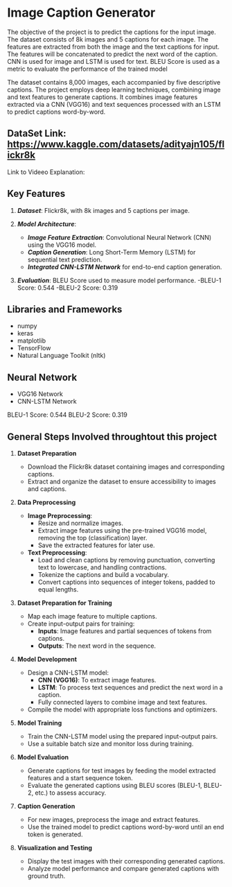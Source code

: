 # Image Caption Generator
The objective of the project is to predict the captions for the input image. The dataset consists of 8k images and 5 captions for each image. The features are extracted from both the image and the text captions for input. The features will be concatenated to predict the next word of the caption. CNN is used for image and LSTM is used for text. BLEU Score is used as a metric to evaluate the performance of the trained model

The dataset contains 8,000 images, each accompanied by five descriptive captions. The project employs deep learning techniques, combining image and text features to generate captions. It combines image features extracted via a CNN (VGG16) and text sequences processed with an LSTM to predict captions word-by-word.

## DataSet Link: https://www.kaggle.com/datasets/adityajn105/flickr8k
Link to Videeo Explanation:

## Key Features
1. ***Dataset***: Flickr8k, with 8k images and 5 captions per image.

2. ***Model Architecture***:
      - ***Image Feature Extraction***: Convolutional Neural Network (CNN) using the VGG16 model.
      - ***Caption Generation***: Long Short-Term Memory (LSTM) for sequential text prediction.
      - ***Integrated CNN-LSTM Network*** for end-to-end caption generation.

3. ***Evaluation***: BLEU Score used to measure model performance.
-BLEU-1 Score: 0.544
-BLEU-2 Score: 0.319

## Libraries and Frameworks
   - numpy
   - keras
   - matplotlib
   - TensorFlow
   - Natural Language Toolkit (nltk)

## Neural Network
   - VGG16 Network
   - CNN-LSTM Network
     
BLEU-1 Score: 0.544 BLEU-2 Score: 0.319

## **General Steps Involved throughtout this project**  

1. **Dataset Preparation**  
   - Download the Flickr8k dataset containing images and corresponding captions.  
   - Extract and organize the dataset to ensure accessibility to images and captions.  

2. **Data Preprocessing**  
   - **Image Preprocessing**:  
     - Resize and normalize images.  
     - Extract image features using the pre-trained VGG16 model, removing the top (classification) layer.  
     - Save the extracted features for later use.  
   - **Text Preprocessing**:  
     - Load and clean captions by removing punctuation, converting text to lowercase, and handling contractions.  
     - Tokenize the captions and build a vocabulary.  
     - Convert captions into sequences of integer tokens, padded to equal lengths.  

3. **Dataset Preparation for Training**  
   - Map each image feature to multiple captions.  
   - Create input-output pairs for training:  
     - **Inputs**: Image features and partial sequences of tokens from captions.  
     - **Outputs**: The next word in the sequence.  

4. **Model Development**  
   - Design a CNN-LSTM model:  
     - **CNN (VGG16)**: To extract image features.  
     - **LSTM**: To process text sequences and predict the next word in a caption.  
     - Fully connected layers to combine image and text features.  
   - Compile the model with appropriate loss functions and optimizers.  

5. **Model Training**  
   - Train the CNN-LSTM model using the prepared input-output pairs.  
   - Use a suitable batch size and monitor loss during training.  

6. **Model Evaluation**  
   - Generate captions for test images by feeding the model extracted features and a start sequence token.  
   - Evaluate the generated captions using BLEU scores (BLEU-1, BLEU-2, etc.) to assess accuracy.  

7. **Caption Generation**  
   - For new images, preprocess the image and extract features.  
   - Use the trained model to predict captions word-by-word until an end token is generated.  

8. **Visualization and Testing**  
   - Display the test images with their corresponding generated captions.  
   - Analyze model performance and compare generated captions with ground truth.  

